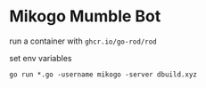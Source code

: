 # Mikogo Mumble Bot

run a container with `ghcr.io/go-rod/rod`

set env variables

```
go run *.go -username mikogo -server dbuild.xyz
```
